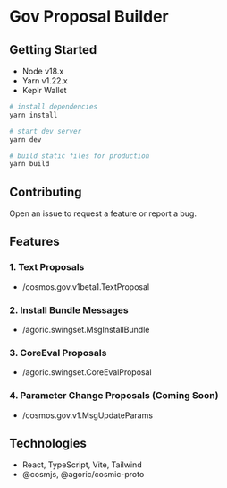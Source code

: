 # Gov Proposal Builder

## Getting Started

- Node v18.x
- Yarn v1.22.x
- Keplr Wallet

```bash
# install dependencies
yarn install

# start dev server
yarn dev

# build static files for production
yarn build
```

## Contributing 

Open an issue to request a feature or report a bug.


## Features

### 1. Text Proposals

- /cosmos.gov.v1beta1.TextProposal

### 2. Install Bundle Messages

- /agoric.swingset.MsgInstallBundle

### 3. CoreEval Proposals

- /agoric.swingset.CoreEvalProposal

### 4. Parameter Change Proposals (Coming Soon)

- /cosmos.gov.v1.MsgUpdateParams


## Technologies

- React, TypeScript, Vite, Tailwind
- @cosmjs, @agoric/cosmic-proto
